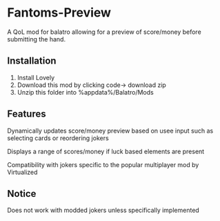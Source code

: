 # Fantoms-Preview
A QoL mod for balatro allowing for a preview of score/money before submitting the hand. 

## Installation
1. Install Lovely
2. Download this mod by clicking code-> download zip
3. Unzip this folder into %appdata%/Balatro/Mods

## Features
Dynamically updates score/money preview based on usee input such as selecting cards or reordering jokers

Displays a range of scores/money if luck based elements are present

Compatibility with jokers specific to the popular multiplayer mod by Virtualized

## Notice

Does not work with modded jokers unless specifically implemented


